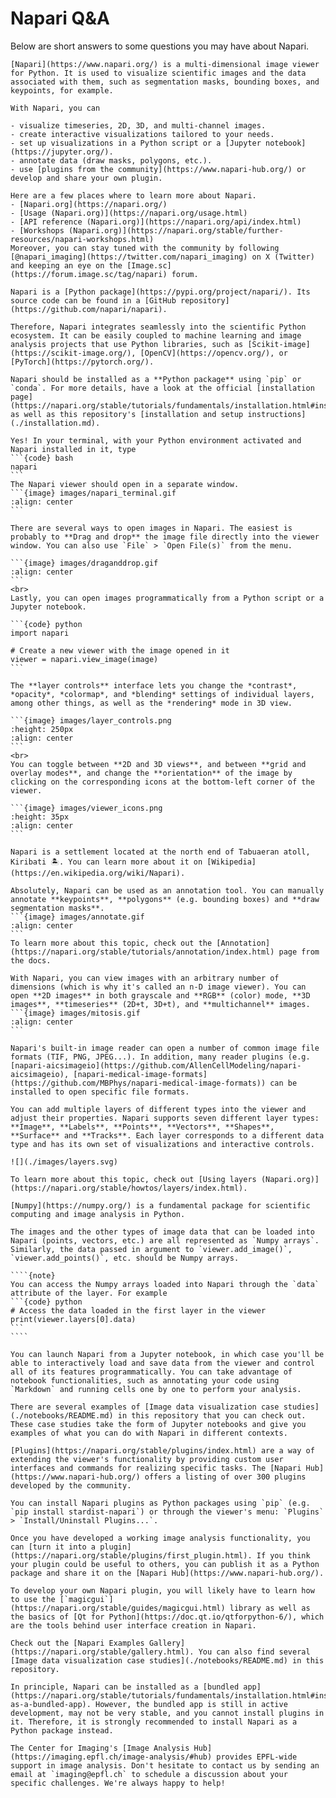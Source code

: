 # Napari Q&A

Below are short answers to some questions you may have about Napari.

```{dropdown} 1. What is Napari and what is it used for?
[Napari](https://www.napari.org/) is a multi-dimensional image viewer for Python. It is used to visualize scientific images and the data associated with them, such as segmentation masks, bounding boxes, and keypoints, for example.

With Napari, you can

- visualize timeseries, 2D, 3D, and multi-channel images.
- create interactive visualizations tailored to your needs.
- set up visualizations in a Python script or a [Jupyter notebook](https://jupyter.org/).
- annotate data (draw masks, polygons, etc.).
- use [plugins from the community](https://www.napari-hub.org/) or develop and share your own plugin.
```

```{dropdown} 2. Where can I learn more about Napari?
Here are a few places where to learn more about Napari.
- [Napari.org](https://napari.org/)
- [Usage (Napari.org)](https://napari.org/usage.html)
- [API reference (Napari.org)](https://napari.org/api/index.html)
- [Workshops (Napari.org)](https://napari.org/stable/further-resources/napari-workshops.html)
Moreover, you can stay tuned with the community by following [@napari_imaging](https://twitter.com/napari_imaging) on X (Twitter) and keeping an eye on the [Image.sc](https://forum.image.sc/tag/napari) forum.
```

```{dropdown} 3. How is Napari related to Python?
Napari is a [Python package](https://pypi.org/project/napari/). Its source code can be found in a [GitHub repository](https://github.com/napari/napari).

Therefore, Napari integrates seamlessly into the scientific Python ecosystem. It can be easily coupled to machine learning and image analysis projects that use Python libraries, such as [Scikit-image](https://scikit-image.org/), [OpenCV](https://opencv.org/), or [PyTorch](https://pytorch.org/).
```

```{dropdown} 4. How to install Napari?
Napari should be installed as a **Python package** using `pip` or `conda`. For more details, have a look at the official [installation page](https://napari.org/stable/tutorials/fundamentals/installation.html#installation) as well as this repository's [installation and setup instructions](./installation.md).
```

````{dropdown} 5. Can Napari be started from the terminal?
Yes! In your terminal, with your Python environment activated and Napari installed in it, type
```{code} bash
napari
```
The Napari viewer should open in a separate window.
```{image} images/napari_terminal.gif
:align: center
```
````

````{dropdown} 6. How can I open an image in Napari?
There are several ways to open images in Napari. The easiest is probably to **Drag and drop** the image file directly into the viewer window. You can also use `File` > `Open File(s)` from the menu.

```{image} images/draganddrop.gif
:align: center
```
<br>
Lastly, you can open images programmatically from a Python script or a Jupyter notebook.

```{code} python
import napari

# Create a new viewer with the image opened in it
viewer = napari.view_image(image)
```

````

````{dropdown} 7. What controls do I have in the Napari viewer?
The **layer controls** interface lets you change the *contrast*, *opacity*, *colormap*, and *blending* settings of individual layers, among other things, as well as the *rendering* mode in 3D view.

```{image} images/layer_controls.png
:height: 250px
:align: center
```
<br>
You can toggle between **2D and 3D views**, and between **grid and overlay modes**, and change the **orientation** of the image by clicking on the corresponding icons at the bottom-left corner of the viewer.

```{image} images/viewer_icons.png
:height: 35px
:align: center
```
````

```{dropdown} 8. Where does the name Napari come from?
Napari is a settlement located at the north end of Tabuaeran atoll, Kiribati 🏝. You can learn more about it on [Wikipedia](https://en.wikipedia.org/wiki/Napari).
```

````{dropdown} 9. Can I use Napari for annotating data?
Absolutely, Napari can be used as an annotation tool. You can manually annotate **keypoints**, **polygons** (e.g. bounding boxes) and **draw segmentation masks**.
```{image} images/annotate.gif
:align: center
```
To learn more about this topic, check out the [Annotation](https://napari.org/stable/tutorials/annotation/index.html) page from the docs.
````

````{dropdown} 10. What kinds of images can be viewed in Napari?
With Napari, you can view images with an arbitrary number of dimensions (which is why it's called an n-D image viewer). You can open **2D images** in both grayscale and **RGB** (color) mode, **3D images**, **timeseries** (2D+t, 3D+t), and **multichannel** images.
```{image} images/mitosis.gif
:align: center
```

Napari's built-in image reader can open a number of common image file formats (TIF, PNG, JPEG...). In addition, many reader plugins (e.g. [napari-aicsimageio](https://github.com/AllenCellModeling/napari-aicsimageio), [napari-medical-image-formats](https://github.com/MBPhys/napari-medical-image-formats)) can be installed to open specific file formats.
````

```{dropdown} 11. Besides images, what other kinds of data can be visualized in Napari?
You can add multiple layers of different types into the viewer and adjust their properties. Napari supports seven different layer types: **Image**, **Labels**, **Points**, **Vectors**, **Shapes**, **Surface** and **Tracks**. Each layer corresponds to a different data type and has its own set of visualizations and interactive controls.

![](./images/layers.svg)

To learn more about this topic, check out [Using layers (Napari.org)](https://napari.org/stable/howtos/layers/index.html).
```

`````{dropdown} 12. How is Napari related to Numpy?
[Numpy](https://numpy.org/) is a fundamental package for scientific computing and image analysis in Python. 

The images and the other types of image data that can be loaded into Napari (points, vectors, etc.) are all represented as `Numpy arrays`. Similarly, the data passed in argument to `viewer.add_image()`, `viewer.add_points()`, etc. should be Numpy arrays.

````{note}
You can access the Numpy arrays loaded into Napari through the `data` attribute of the layer. For example
```{code} python
# Access the data loaded in the first layer in the viewer
print(viewer.layers[0].data)
```
````
`````

```{dropdown} 13. How is Napari related to Jupyter notebooks?
You can launch Napari from a Jupyter notebook, in which case you'll be able to interactively load and save data from the viewer and control all of its features programmatically. You can take advantage of notebook functionalities, such as annotating your code using `Markdown` and running cells one by one to perform your analysis.

There are several examples of [Image data visualization case studies](./notebooks/README.md) in this repository that you can check out. These case studies take the form of Jupyter notebooks and give you examples of what you can do with Napari in different contexts.
```

```{dropdown} 14. What are Napari plugins? Where can I find them?
[Plugins](https://napari.org/stable/plugins/index.html) are a way of extending the viewer's functionality by providing custom user interfaces and commands for realizing specific tasks. The [Napari Hub](https://www.napari-hub.org/) offers a listing of over 300 plugins developed by the community.

You can install Napari plugins as Python packages using `pip` (e.g. `pip install stardist-napari`) or through the viewer's menu: `Plugins` > `Install/Uninstall Plugins...`.
```

```{dropdown} 15. Can I develop my own Napari plugin?
Once you have developed a working image analysis functionality, you can [turn it into a plugin](https://napari.org/stable/plugins/first_plugin.html). If you think your plugin could be useful to others, you can publish it as a Python package and share it on the [Napari Hub](https://www.napari-hub.org/).

To develop your own Napari plugin, you will likely have to learn how to use the [`magicgui`](https://napari.org/stable/guides/magicgui.html) library as well as the basics of [Qt for Python](https://doc.qt.io/qtforpython-6/), which are the tools behind user interface creation in Napari.
```

```{dropdown} 16. Where can I find examples of Napari visualizations?
Check out the [Napari Examples Gallery](https://napari.org/stable/gallery.html). You can also find several [Image data visualization case studies](./notebooks/README.md) in this repository.
```

```{dropdown} 17. What is the Napari bundled app?
In principle, Napari can be installed as a [bundled app](https://napari.org/stable/tutorials/fundamentals/installation.html#install-as-a-bundled-app). However, the bundled app is still in active development, may not be very stable, and you cannot install plugins in it. Therefore, it is strongly recommended to install Napari as a Python package instead.
```

```{dropdown} 18. Where can I find help in image analysis in EPFL?
The Center for Imaging's [Image Analysis Hub](https://imaging.epfl.ch/image-analysis/#hub) provides EPFL-wide support in image analysis. Don't hesitate to contact us by sending an email at `imaging@epfl.ch` to schedule a discussion about your specific challenges. We're always happy to help!
```